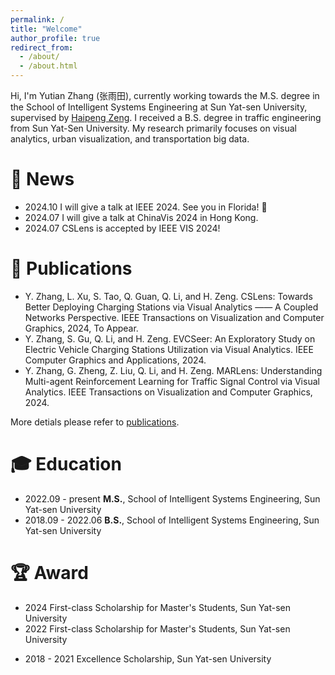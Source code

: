 ```yaml
---
permalink: /
title: "Welcome"
author_profile: true
redirect_from: 
  - /about/
  - /about.html
---
```


Hi, I'm Yutian Zhang (张雨田), currently working towards the M.S. degree in the School of Intelligent Systems Engineering at Sun Yat-sen University, supervised by [Haipeng Zeng](https://www.zenghp.org/). I received a B.S. degree in traffic engineering from Sun Yat-Sen University. My research primarily focuses on visual analytics, urban visualization, and transportation big data.


📰 News
======
- 2024.10 I will give a talk at IEEE 2024. See you in Florida! 👋
- 2024.07 I will give a talk at ChinaVis 2024 in Hong Kong.
- 2024.07 CSLens is accepted by IEEE VIS 2024!


🔬 Publications
======
- Y. Zhang, L. Xu, S. Tao, Q. Guan, Q. Li, and H. Zeng. CSLens: Towards Better Deploying Charging Stations via Visual Analytics —— A Coupled Networks Perspective. IEEE Transactions on Visualization and Computer Graphics, 2024, To Appear.  
- Y. Zhang, S. Gu, Q. Li, and H. Zeng. EVCSeer: An Exploratory Study on Electric Vehicle Charging Stations Utilization via Visual Analytics. IEEE Computer Graphics and Applications, 2024.
- Y. Zhang, G. Zheng, Z. Liu, Q. Li, and H. Zeng. MARLens: Understanding Multi-agent Reinforcement Learning for Traffic Signal Control via Visual Analytics. IEEE Transactions on Visualization and Computer Graphics, 2024.

More detials please refer to [publications](https://thunderzh99.github.io/publications).


🎓 Education
======
- 2022.09 - present **M.S.**, School of Intelligent Systems Engineering, Sun Yat-sen University
- 2018.09 - 2022.06 **B.S.**, School of Intelligent Systems Engineering, Sun Yat-sen University


🏆 Award
======
<!-- - 2024 National Scholarship for Graduate Students, Ministry of Education of China -->
- 2024 First-class Scholarship for Master's Students, Sun Yat-sen University
- 2022 First-class Scholarship for Master's Students, Sun Yat-sen University
<!-- - 2021 National Scholarship for Undergraduate Students, Ministry of Education of China -->
- 2018 - 2021 Excellence Scholarship, Sun Yat-sen University